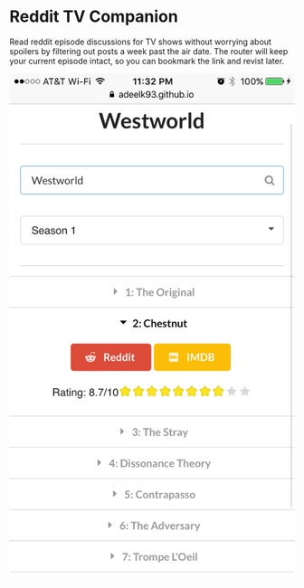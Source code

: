# Reddit TV Companion

Read reddit episode discussions for TV shows without worrying about spoilers by filtering out posts a week past the air date. The router will keep your current episode intact, so you can bookmark the link and revist later.

![On mobile](mobile.PNG "On mobile")
